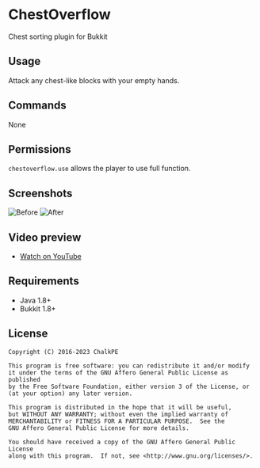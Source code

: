 # ChestOverflow
Chest sorting plugin for Bukkit

## Usage
Attack any chest-like blocks with your empty hands.

## Commands
None

## Permissions
`chestoverflow.use` allows the player to use full function.

## Screenshots
![Before](http://i.imgur.com/7aVkzj7.png)
![After](http://i.imgur.com/z1Xruid.png)

## Video preview
- [Watch on YouTube](https://youtu.be/I9QmjU1ncyc)

## Requirements
- Java 1.8+
- Bukkit 1.8+

## License
```
Copyright (C) 2016-2023 ChalkPE

This program is free software: you can redistribute it and/or modify
it under the terms of the GNU Affero General Public License as published
by the Free Software Foundation, either version 3 of the License, or
(at your option) any later version.

This program is distributed in the hope that it will be useful,
but WITHOUT ANY WARRANTY; without even the implied warranty of
MERCHANTABILITY or FITNESS FOR A PARTICULAR PURPOSE.  See the
GNU Affero General Public License for more details.

You should have received a copy of the GNU Affero General Public License
along with this program.  If not, see <http://www.gnu.org/licenses/>.
```
